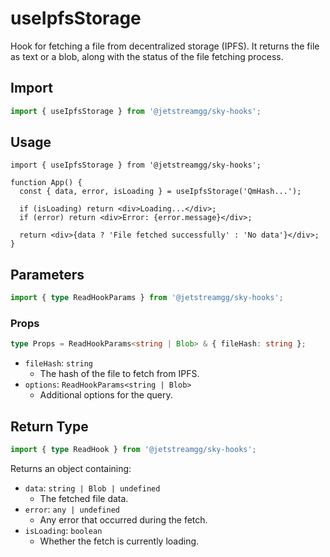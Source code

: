 # useIpfsStorage

Hook for fetching a file from decentralized storage (IPFS). It returns the file as text or a blob, along with the status of the file fetching process.

## Import

```ts
import { useIpfsStorage } from '@jetstreamgg/sky-hooks';
```

## Usage

```tsx
import { useIpfsStorage } from '@jetstreamgg/sky-hooks';

function App() {
  const { data, error, isLoading } = useIpfsStorage('QmHash...');

  if (isLoading) return <div>Loading...</div>;
  if (error) return <div>Error: {error.message}</div>;

  return <div>{data ? 'File fetched successfully' : 'No data'}</div>;
}
```

## Parameters

```ts
import { type ReadHookParams } from '@jetstreamgg/sky-hooks';
```

### Props

```ts
type Props = ReadHookParams<string | Blob> & { fileHash: string };
```

- `fileHash`: `string`
  - The hash of the file to fetch from IPFS.
- `options`: `ReadHookParams<string | Blob>`
  - Additional options for the query.

## Return Type

```ts
import { type ReadHook } from '@jetstreamgg/sky-hooks';
```

Returns an object containing:

- `data`: `string | Blob | undefined`
  - The fetched file data.
- `error`: `any | undefined`
  - Any error that occurred during the fetch.
- `isLoading`: `boolean`
  - Whether the fetch is currently loading.
